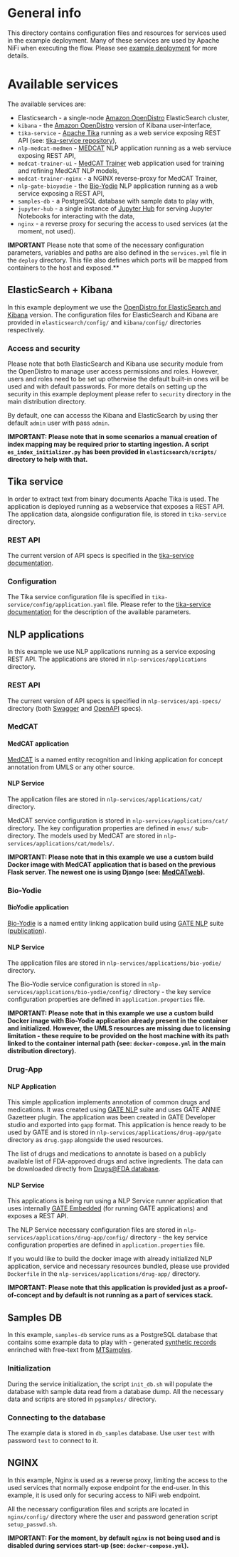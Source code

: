 # General info
This directory contains configuration files and resources for services used in the example deployment. 
Many of these services are used by Apache NiFi when executing the flow. 
Please see [example deployment](../deploy/README.md) for more details.


# Available services
The available services are:
- Elasticsearch - a single-node [Amazon OpenDistro](https://opendistro.github.io/for-elasticsearch/) ElasticSearch cluster,
- `kibana` - the [Amazon OpenDistro](https://opendistro.github.io/for-elasticsearch/) version of Kibana user-interface,
- `tika-service` - [Apache Tika](https://tika.apache.org/) running as a web service exposing REST API (see: [tika-service repository](https://github.com/CogStack/tika-service)),
- `nlp-medcat-medmen` - [MEDCAT](https://github.com/CogStack/MedCAT) NLP application running as a web serviuce exposing REST API,
- `medcat-trainer-ui` - [MedCAT Trainer](https://github.com/CogStack/MedCATtrainer) web application used for training and refining MedCAT NLP models,
- `medcat-trainer-nginx` - a NGINX reverse-proxy for MedCAT Trainer,
- `nlp-gate-bioyodie` - the [Bio-Yodie](https://github.com/GateNLP/Bio-YODIE) NLP application running as a web service exposing a REST API,
- `samples-db` - a PostgreSQL database with sample data to play with,
- `jupyter-hub` - a single instance of [Jupyter Hub](https://jupyter.org/hub) for serving Jupyter Notebooks for interacting with the data,
- `nginx` - a reverse proxy for securing the access to used services (at the moment, not used).


**IMPORTANT**
Please note that some of the necessary configuration parameters, variables and paths are also defined in the `services.yml` file in the `deploy` directory. 
This file also defines which ports will be mapped from containers to the host and exposed.**


## ElasticSearch + Kibana
In this example deployment we use the [OpenDistro for ElasticSearch and Kibana](https://opendistro.github.io/for-elasticsearch/) version. The configuration files for ElasticSearch and Kibana are provided in `elasticsearch/config/` and `kibana/config/` directories respectively. 

### Access and security
Please note that both ElasticSearch and Kibana use security module from the OpenDistro to manage user access permissions and roles. However, users and roles need to be set up otherwise the default built-in ones will be used and with default passwords. For more details on setting up the security in this example deployment please refer to `security` directory in the main distribution directory.

By default, one can accesss the Kibana and ElasticSearch by using ther default `admin` user with pass `admin`.

**IMPORTANT: Please note that in some scenarios a manual creation of index mapping may be required prior to starting ingestion. A script `es_index_initializer.py` has been provided in `elasticsearch/scripts/` directory to help with that.**


## Tika service
In order to extract text from binary documents Apache Tika is used. The application is deployed running as a webservice that exposes a REST API. The application data, alongside configuration file, is stored in `tika-service` directory.


### REST API
The current version of API specs is specified in the [tika-service documentation](https://github.com/CogStack/tika-service).

### Configuration
The Tika service configuration file is specified in `tika-service/config/application.yaml` file. Please refer to the [tika-service documentation](https://github.com/CogStack/tika-service) for the description of the available parameters.


## NLP applications
In this example we use NLP applications running as a service exposing REST API. The applications are stored in `nlp-services/applications` directory.

### REST API
The current version of API specs is specified in `nlp-services/api-specs/` directory (both [Swagger](https://swagger.io/) and [OpenAPI](https://www.openapis.org/) specs).


### MedCAT

#### MedCAT application
[MedCAT](https://github.com/CogStack/MedCAT) is a named entity recognition and linking application for concept annotation from UMLS or any other source.

#### NLP Service
The application files are stored in `nlp-services/applications/cat/` directory.

MedCAT service configuration is stored in `nlp-services/applications/cat/` directory. The key configuration properties are defined in `envs/` sub-directory. The models used by MedCAT are stored in `nlp-services/applications/cat/models/`.

**IMPORTANT: Please note that in this example we use a custom build Docker image with MedCAT application that is based on the previous Flask server. The newest one is using Django (see: [MedCATweb](https://github.com/CogStack/MedCATweb)).**


### Bio-Yodie

#### BioYodie application
[Bio-Yodie](https://github.com/GateNLP/Bio-YODIE) is a named entity linking application build using [GATE NLP](https://gate.ac.uk/) suite ([publication](https://arxiv.org/abs/1811.04860)).

#### NLP Service
The application files are stored in `nlp-services/applications/bio-yodie/` directory.

The Bio-Yodie service configuration is stored in `nlp-services/applications/bio-yodie/config/` directory - the key service configuration properties are defined in `application.properties` file.

**IMPORTANT: Please note that in this example we use a custom build Docker image with Bio-Yodie application already present in the container and initialized. However, the UMLS resources are missing due to licensing limitation - these require to be provided on the host machine with its path linked to the container internal path (see: `docker-compose.yml` in the main distribution directory).**


### Drug-App

#### NLP Application
This simple application implements annotation of common drugs and medications. It was created using [GATE NLP](https://gate.ac.uk/sale/tao/splitch13.html) suite and uses GATE ANNIE Gazetteer plugin. The application was been created in GATE Developer studio and exported into `gapp` format. This application is hence ready to be used by GATE and is stored in `nlp-services/applications/drug-app/gate` directory as `drug.gapp` alongside the used resources.

The list of drugs and medications to annotate is based on a publicly available list of FDA-approved drugs and active ingredients. The data can be downloaded directly from [Drugs@FDA database](https://www.fda.gov/drugs/informationondrugs/ucm079750.htm). 

#### NLP Service
This applications is being run using a NLP Service runner application that uses internally [GATE Embedded](https://gate.ac.uk/family/embedded.html) (for running GATE applications) and exposes a REST API.

The NLP Service necessary configuration files are stored in `nlp-services/applications/drug-app/config/` directory - the key service configuration properties are defined in `application.properties` file.

If you would like to build the docker image with already initialized NLP application, service and necessary resources bundled, please use provided `Dockerfile` in the `nlp-services/applications/drug-app/` directory.

**IMPORTANT: Please note that this application is provided just as a proof-of-concept and by default is not running as a part of services stack.**



## Samples DB
In this example, `samples-db` service runs as a PostgreSQL database that contains some example data to play with - generated [synthetic records](https://github.com/synthetichealth/synthea) enrinched with free-text from [MTSamples](https://www.mtsamples.com/).

### Initialization
During the service initialization, the script `init_db.sh` will populate the database with sample data read from a database dump. All the necessary data and scripts are stored in `pgsamples/` directory.

### Connecting to the database
The example data is stored in `db_samples` database. Use user `test` with password `test` to connect to it.


## NGINX
In this example, Nginx is used as a reverse proxy, limiting the access to the used services that normally expose endpoint for the end-user. In this example, it is used only for securing access to NiFi web endpoint.

All the necessary configuration files and scripts are located in `nginx/config/` directory where the user and password generation script `setup_passwd.sh`. 

**IMPORTANT: For the moment, by default `nginx` is not being used and is disabled during services start-up (see: `docker-compose.yml`).**
